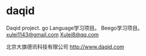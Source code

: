 daqid
=====
Daqid project.
go Language学习项目。
Beego学习项目。
xulei1143@gmail.com
Xulei8@qq.com

北京大旗德讯科技有限公司
http://www.daqid.com
